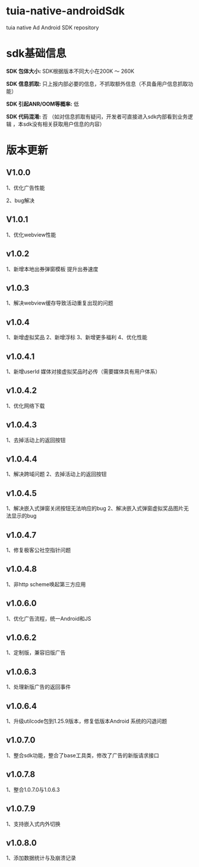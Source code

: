 # tuia-native-androidSdk
tuia native Ad Android SDK  repository

# sdk基础信息
**SDK 包体大小:** SDK根据版本不同大小在200K ～ 260K

**SDK 信息抓取:** 只上报内部必要的信息，不抓取额外信息（不具备用户信息抓取功能）

**SDK 引起ANR/OOM等概率:** 低

**SDK 代码混淆:** 否 （如对信息抓取有疑问，开发者可直接进入sdk内部看到业务逻辑 ，本sdk没有相关获取用户信息的内容）


# 版本更新
## V1.0.0
1、优化广告性能

2、bug解决

## V1.0.1
1、优化webview性能

## v1.0.2
1、新增本地出券弹窗模板 提升出券速度

## v1.0.3
1、解决webview缓存导致活动重复出现的问题

## v1.0.4
1、新增虚拟奖品
2、新增浮标
3、新增更多福利
4、优化性能

## v1.0.4.1
1、新增userId 媒体对接虚拟奖品时必传（需要媒体具有用户体系）

## v1.0.4.2
1、优化网络下载

## v1.0.4.3
1、去掉活动上的返回按钮

## v1.0.4.4
1、解决跨域问题
2、去掉活动上的返回按钮

## v1.0.4.5
1、解决嵌入式弹窗关闭按钮无法响应的bug
2、解决嵌入式弹窗虚拟奖品图片无法显示的bug

## v1.0.4.7
1、修复极客公社空指针问题
## v1.0.4.8
1、非http scheme唤起第三方应用

## v1.0.6.0
1、优化广告流程，统一Android和JS

## v1.0.6.2
1、定制版，兼容旧版广告

## v1.0.6.3
1、处理新版广告的返回事件

## v1.0.6.4
1、升级utilcode包到1.25.9版本，修复低版本Android 系统的闪退问题

## v1.0.7.0
1、整合sdk功能，整合了base工具类，修改了广告的新版请求接口

## v1.0.7.8
1、整合1.0.7.0与1.0.6.3

## v1.0.7.9
1、支持嵌入式内外切换

## v1.0.8.0
1、添加数据统计与及崩溃记录
